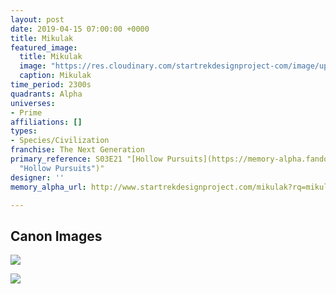 ```yaml
---
layout: post
date: 2019-04-15 07:00:00 +0000
title: Mikulak
featured_image:
  title: Mikulak
  image: "https://res.cloudinary.com/startrekdesignproject-com/image/upload/v1555378958/Mikulak.png"
  caption: Mikulak
time_period: 2300s
quadrants: Alpha
universes:
- Prime
affiliations: []
types:
- Species/Civilization
franchise: The Next Generation
primary_reference: S03E21 "[Hollow Pursuits](https://memory-alpha.fandom.com/wiki/Hollow_Pursuits
  "Hollow Pursuits")"
designer: ''
memory_alpha_url: http://www.startrekdesignproject.com/mikulak?rq=mikulak

---
```

## Canon Images

![](https://res.cloudinary.com/startrekdesignproject-com/image/upload/v1555378958/Mikulak_DrawRef2.jpg)

![](https://res.cloudinary.com/startrekdesignproject-com/image/upload/v1555378957/Mikulak_logo_Hollow_pursuits_2.jpg)